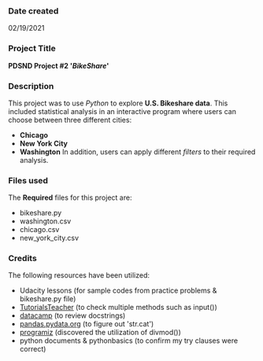 ### Date created
02/19/2021

### Project Title
**PDSND Project #2 '*BikeShare*'**

### Description
This project was to use *Python* to explore **U.S. Bikeshare data**. This included statistical analysis in an interactive program where users can choose between three different cities:
* **Chicago**
* **New York City**
* **Washington**
In addition, users can apply different *filters* to their required analysis.

### Files used
The **Required** files for this project are:
* bikeshare.py
* washington.csv
* chicago.csv
* new_york_city.csv

### Credits
The following resources have been utilized:
* Udacity lessons (for sample codes from practice problems & bikeshare.py file)
* [TutorialsTeacher](https://www.tutorialsteacher.com/) (to check multiple methods such as input())
* [datacamp](https://www.datacamp.com/) (to review docstrings)
* [pandas.pydata.org](https://pandas.pydata.org/) (to figure out 'str.cat')
* [programiz](https://www.programiz.com/) (discovered the utilization of divmod())
* python documents & pythonbasics (to confirm my try clauses were correct)

